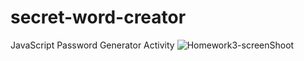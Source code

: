 # secret-word-creator
JavaScript Password Generator Activity 
![Homework3-screenShoot](https://user-images.githubusercontent.com/89640506/138171237-2c459ed5-2b73-44f4-a40a-b8b406da04ca.png)
